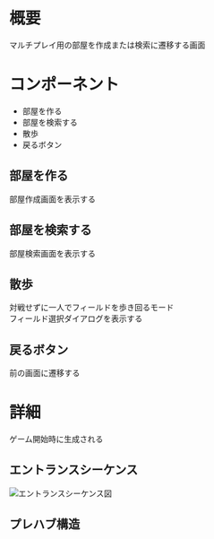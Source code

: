 # 概要
マルチプレイ用の部屋を作成または検索に遷移する画面

# コンポーネント
* 部屋を作る
* 部屋を検索する
* 散歩
* 戻るボタン

## 部屋を作る
部屋作成画面を表示する

## 部屋を検索する
部屋検索画面を表示する

## 散歩
対戦せずに一人でフィールドを歩き回るモード  
フィールド選択ダイアログを表示する

## 戻るボタン
前の画面に遷移する

# 詳細
ゲーム開始時に生成される

## エントランスシーケンス
![エントランスシーケンス図](https://github.com/ShassBeleth/Kamitsuki/blob/develop/v1.0.0/Design/UI/MultiPlayEntrance/Images/%E3%82%A8%E3%83%B3%E3%83%88%E3%83%A9%E3%83%B3%E3%82%B9%E3%82%B7%E3%83%BC%E3%82%B1%E3%83%B3%E3%82%B9%E5%9B%B3.png)

## プレハブ構造